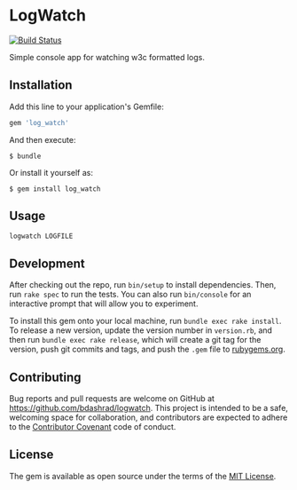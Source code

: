 # LogWatch
[![Build Status](https://travis-ci.org/bdashrad/logwatch.svg?branch=master)](https://travis-ci.org/bdashrad/logwatch)

Simple console app for watching w3c formatted logs.

## Installation

Add this line to your application's Gemfile:

```ruby
gem 'log_watch'
```

And then execute:

    $ bundle

Or install it yourself as:

    $ gem install log_watch

## Usage

    logwatch LOGFILE

## Development

After checking out the repo, run `bin/setup` to install dependencies. Then, run `rake spec` to run the tests. You can also run `bin/console` for an interactive prompt that will allow you to experiment.

To install this gem onto your local machine, run `bundle exec rake install`. To release a new version, update the version number in `version.rb`, and then run `bundle exec rake release`, which will create a git tag for the version, push git commits and tags, and push the `.gem` file to [rubygems.org](https://rubygems.org).

## Contributing

Bug reports and pull requests are welcome on GitHub at https://github.com/bdashrad/logwatch. This project is intended to be a safe, welcoming space for collaboration, and contributors are expected to adhere to the [Contributor Covenant](contributor-covenant.org) code of conduct.


## License

The gem is available as open source under the terms of the [MIT License](http://opensource.org/licenses/MIT).

